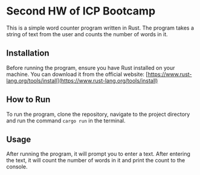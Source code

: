 # Second HW of ICP Bootcamp

This is a simple word counter program written in Rust. The program takes a string of text from the user and counts the number of words in it.

## Installation

Before running the program, ensure you have Rust installed on your machine. You can download it from the official website: [https://www.rust-lang.org/tools/install](https://www.rust-lang.org/tools/install)

## How to Run

To run the program, clone the repository, navigate to the project directory and run the command `cargo run` in the terminal.

## Usage

After running the program, it will prompt you to enter a text. After entering the text, it will count the number of words in it and print the count to the console.

